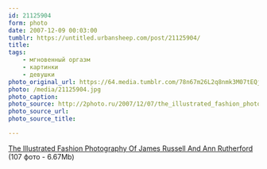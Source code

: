 ```yaml
---
id: 21125904
form: photo
date: 2007-12-09 00:03:00
tumblr: https://untitled.urbansheep.com/post/21125904/
title:
tags:
    - мгновенный оргазм
    - картинки
    - девушки
photo_original_url: https://64.media.tumblr.com/78n67m26L2q8nmk3M07tEQjE_500.jpg
photo: /media/21125904.jpg
photo_caption: 
photo_source: http://2photo.ru/2007/12/07/the_illustrated_fashion_photography_of_james_russell_and_ann_rutherford.html
photo_source_url:
photo_source_title:

---
```


<p><a href="http://2photo.ru/2007/12/07/the_illustrated_fashion_photography_of_james_russell_and_ann_rutherford.html">The Illustrated Fashion Photography Of James Russell And Ann Rutherford</a> (107 фото - 6.67Mb)</p>
